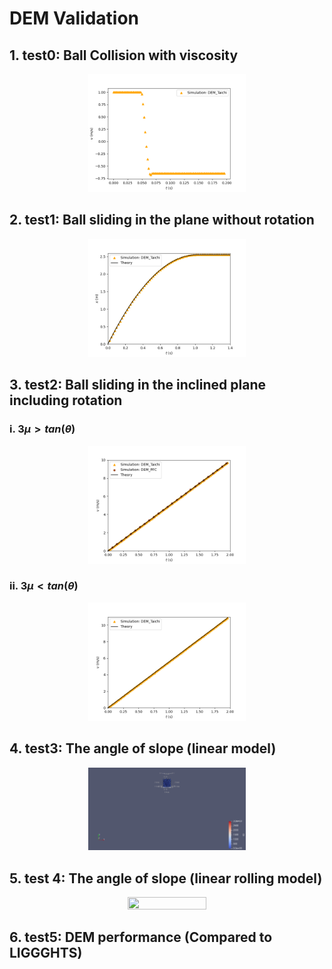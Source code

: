 # DEM Validation

## 1. test0: Ball Collision with viscosity
<p align="center">
  <img src="https://github.com/Yihao-Shi/ti-DEMPM/blob/main/Validation/DEM/Figure0_1.png" width="50%" height="50%" />
</p>

## 2. test1: Ball sliding in the plane without rotation
<p align="center">
  <img src="https://github.com/Yihao-Shi/ti-DEMPM/blob/main/Validation/DEM/Figure1_1.png" width="50%" height="50%" />
</p>

## 3. test2: Ball sliding in the inclined plane including rotation
### i. $3\mu > tan(\theta)$
<p align="center">
  <img src="https://github.com/Yihao-Shi/ti-DEMPM/blob/main/Validation/DEM/Figure2_1.png" width="50%" height="50%" />
</p>

### ii. $3\mu < tan(\theta)$
<p align="center">
  <img src="https://github.com/Yihao-Shi/ti-DEMPM/blob/main/Validation/DEM/Figure2_2.png" width="50%" height="50%" />
</p>

## 4. test3: The angle of slope (linear model)
<p align="center">
  <img src="https://github.com/Yihao-Shi/ti-DEMPM/blob/main/Validation/DEM/result3_1.gif" width="50%" height="50%" />
</p>

## 5. test 4: The angle of slope (linear rolling model)
<p align="center">
  <img src="https://github.com/Yihao-Shi/ti-DEMPM/blob/main/Validation/DEM/result4_1.gif" width="50%" height="50%" />
</p>

## 6. test5: DEM performance (Compared to LIGGGHTS)
